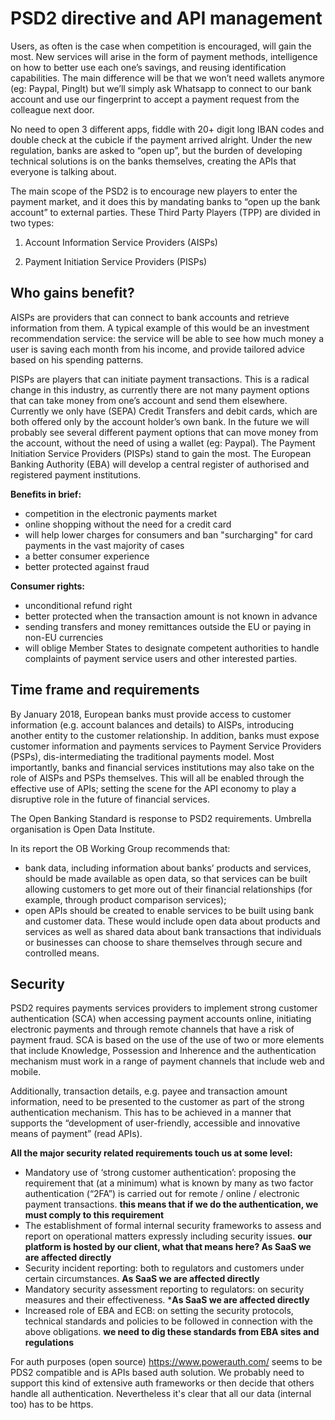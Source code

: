 # PSD2 directive and API management

Users, as often is the case when competition is encouraged, will gain the most. New services will arise in the form of payment methods, intelligence on how to better use each one’s savings, and reusing identification capabilities. The main difference will be that we won’t need wallets anymore (eg: Paypal, PingIt) but we’ll simply ask Whatsapp to connect to our bank account and use our fingerprint to accept a payment request from the colleague next door. 

No need to open 3 different apps, fiddle with 20+ digit long IBAN codes and double check at the cubicle if the payment arrived alright.
Under the new regulation, banks are asked to “open up”, but the burden of developing technical solutions is on the banks themselves, creating the APIs that everyone is talking about. 

The main scope of the PSD2 is to encourage new players to enter the payment market, and it does this by mandating banks to “open up the bank account” to external parties. These Third Party Players (TPP) are divided in two types:

1) Account Information Service Providers (AISPs)

2) Payment Initiation Service Providers (PISPs)


## Who gains benefit?

AISPs are providers that can connect to bank accounts and retrieve information from them. A typical example of this would be an investment recommendation service: the service will be able to see how much money a user is saving each month from his  income, and provide tailored advice based on his spending patterns.

PISPs are players that can initiate payment transactions. This is a radical change in this industry, as currently there are not many payment options that can take money from one’s account and send them elsewhere. Currently we only have (SEPA) Credit Transfers and debit cards, which are both offered only by the account holder’s own bank. In the future we will probably see several different payment options that can move money from the account, without the need of using a wallet (eg: Paypal). The Payment Initiation Service Providers (PISPs) stand to gain the most. The European Banking Authority (EBA) will develop a central register of authorised and registered payment institutions.

**Benefits in brief:**
- competition in the electronic payments market
- online shopping without the need for a credit card
- will help lower charges for consumers and ban "surcharging" for card payments in the vast majority of cases
- a better consumer experience
- better protected against fraud

**Consumer rights:**
- unconditional refund right 
- better protected when the transaction amount is not known in advance
- sending transfers and money remittances outside the EU or paying in non-EU currencies 
- will oblige Member States to designate competent authorities to handle complaints of payment service users and other interested parties. 


## Time frame and requirements

By January 2018, European banks must provide access to customer information (e.g. account balances and details) to AISPs, introducing another entity to the customer relationship. In addition, banks must expose customer information and payments services to Payment Service Providers (PSPs), dis-intermediating the traditional payments model. Most importantly, banks and financial services institutions may also take on the role of AISPs and PSPs themselves. This will all be enabled through the effective use of APIs; setting the scene for the API economy to play a disruptive role in the future of financial services.

The Open Banking Standard is response to PSD2 requirements. Umbrella organisation is Open Data Institute. 

In its report the OB Working Group recommends that:
- bank data, including information about banks’ products and services, should be made available as open data, so that services can be built allowing customers to get more out of their financial relationships (for example, through product comparison services);
- open APIs should be created to enable services to be built using bank and customer data. These would include open data about products and services as well as shared data about bank transactions that individuals or businesses can choose to share themselves through secure and controlled means.

## Security

PSD2 requires payments services providers to implement strong customer authentication  (SCA) when accessing payment accounts online, initiating electronic payments and through remote channels that have a risk of payment fraud. SCA is based on the use of the use of two or more elements that include Knowledge, Possession and Inherence and the authentication mechanism must work in a range of 
payment channels that include web and mobile. 

Additionally, transaction details, e.g. payee and transaction amount information, need to be presented to the customer as part of the strong authentication mechanism. This has to be achieved in a manner that supports the “development of user-friendly, accessible and 
innovative means of payment” (read APIs).

**All the major security related requirements touch us at some level:**

- Mandatory use of ‘strong customer authentication’: proposing the requirement that (at a minimum) what is known by many as two factor authentication (“2FA”) is carried out for remote / online / electronic payment transactions. **this means that if we do the authentication, we must comply to this requirement**  
- The establishment of formal internal security frameworks to assess and report on operational matters expressly including security issues. **our platform is hosted by our client, what that means here? As SaaS we are affected directly**
- Security incident reporting: both to regulators and customers under certain circumstances. **As SaaS we are affected directly**
- Mandatory security assessment reporting to regulators: on security measures and their effectiveness. ***As SaaS we are affected directly**
- Increased role of EBA and ECB: on setting the security protocols, technical standards and policies to be followed in connection with the above obligations. **we need to dig these standards from EBA sites and regulations** 

For auth purposes (open source) https://www.powerauth.com/ seems to be PDS2 compatible and is APIs based auth solution. We probably need to support this kind of extensive auth frameworks or then decide that others handle all authentication. Nevertheless it's clear that all our data (internal too) has to be https. 
